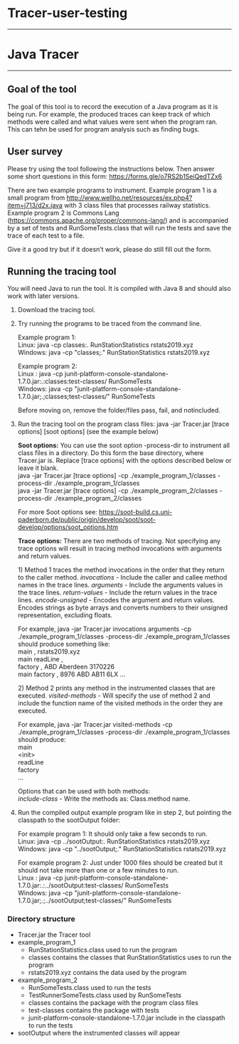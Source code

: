 # Tracer-user-testing
--------
# Java Tracer
---
## Goal of the tool
The goal of this tool is to record the execution of a Java program as it is being run. For example, the produced traces can keep track of which methods were called and what values were sent when the program ran. This can tehn be used for program analysis such as finding bugs.
## User survey
Please try using the tool following the instructions below. Then answer some short questions in this form: https://forms.gle/o7RS2b1SeiQedTZx6

There are two example programs to instrument. Example program 1 is a small program from http://www.wellho.net/resources/ex.php4?item=j713/d2x.java with 3 class files that processes railway statistics. Example program 2 is Commons Lang (https://commons.apache.org/proper/commons-lang/) and is accompanied by a set of tests and RunSomeTests.class that will run the tests and save the trace of each test to a file.

Give it a good try but if it doesn’t work, please do still fill out the form.
## Running the tracing tool

You will need Java to run the tool. It is compiled with Java 8 and should also work with later versions.

1.	Download the tracing tool.

2.	Try running the programs to be traced from the command line. 

    Example program 1: \
		Linux: java -cp classes:. RunStationStatistics rstats2019.xyz \
		Windows: java -cp "classes;." RunStationStatistics rstats2019.xyz
	
	Example program 2: \
	    Linux : java -cp junit-platform-console-standalone-1.7.0.jar:.:classes:test-classes/ RunSomeTests \
	    Windows: java -cp "junit-platform-console-standalone-1.7.0.jar;.;classes;test-classes/" RunSomeTests
	
	Before moving on, remove the folder/files pass, fail, and notincluded. 

3.	Run the tracing tool on the program class files: java -jar Tracer.jar [trace options] [soot options] (see the example below)

    **Soot options:** You can use the soot option -process-dir to instrument all class files in a directory. Do this form the base directory, where Tracer.jar is. Replace [trace options] with the options described below or leave it blank. \
	java -jar Tracer.jar [trace options] -cp ./example_program_1/classes -process-dir ./example_program_1/classes \
	java -jar Tracer.jar [trace options] -cp ./example_program_2/classes -process-dir ./example_program_2/classes
    	
	For more Soot options see: https://soot-build.cs.uni-paderborn.de/public/origin/develop/soot/soot-develop/options/soot_options.htm 
    
    **Trace options:** There are two methods of tracing. Not specifying any trace options will result in tracing method invocations with arguments and return values.
    
    1\)	Method 1 traces the method invocations in the order that they return to the caller method. 
        *invocations*  - Include the caller and callee method names in the trace lines. 
        *arguments* - Include the arguments values in the trace lines. 
        *return-values* - Include the return values in the trace lines. 
		*encode-unsigned* - Encodes the argument and return values. Encodes strings as byte arrays and converts numbers to their unsigned representation, excluding floats. 
		
	For example, java -jar Tracer.jar invocations arguments -cp ./example_program_1/classes -process-dir ./example_program_1/classes should produce something like:\
		main <init> , rstats2019.xyz \
		main readLine , \
		factory <init> , ABD Aberdeen 3170226 \
		main factory , 8976     ABD     AB11 6LX  ... 
        
    2\)	Method 2 prints any method in the instrumented classes that are executed.
        *visited-methods* - Will specify the use of method 2 and include the function name of the visited methods in the order they are executed.  
	
	For example, java -jar Tracer.jar visited-methods -cp ./example_program_1/classes -process-dir ./example_program_1/classes should produce:\
	main\
	\<init\>\
	readLine\
	factory\
	...
       
    Options that can be used with both methods:  
		*include-class* - Write the methods as: Class.method name.  
		
4.	Run the compiled output example program like in step 2, but pointing the classpath to the sootOutput folder:

	For example program 1: It should only take a few seconds to run. \
		Linux: java -cp ../sootOutput:. RunStationStatistics rstats2019.xyz \
		Windows: java -cp "../sootOutput;." RunStationStatistics rstats2019.xyz
	
	For example program 2: Just under 1000 files should be created but it should not take more than one or a few minutes to run. \
	    Linux : java -cp junit-platform-console-standalone-1.7.0.jar:.:../sootOutput:test-classes/ RunSomeTests \
	    Windows: java -cp "junit-platform-console-standalone-1.7.0.jar;.;../sootOutput;test-classes/" RunSomeTests








### Directory structure
* Tracer.jar the Tracer tool
* example_program_1
    * RunStationStatistics.class used to run the program
    * classes contains the classes that RunStationStatistics uses to run the program
    * rstats2019.xyz contains the data used by the program
* example_program_2
    * RunSomeTests.class used to run the tests
    * TestRunnerSomeTests.class used by RunSomeTests
    * classes contains the package with the program class files
    * test-classes contains the package with tests
    * junit-platform-console-standalone-1.7.0.jar include in the classpath to run the tests
* sootOutput where the instrumented classes will appear

